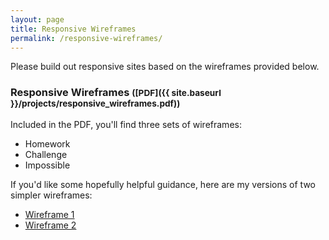 ```yaml
---
layout: page
title: Responsive Wireframes
permalink: /responsive-wireframes/
---
```


Please build out responsive sites based on the wireframes provided below.

### Responsive Wireframes <small>([PDF]({{ site.baseurl }}/projects/responsive_wireframes.pdf))</small>

Included in the PDF, you'll find three sets of wireframes:

* Homework
* Challenge
* Impossible


If you'd like some hopefully helpful guidance, here are my versions of two simpler wireframes:

* [Wireframe 1](http://codepen.io/nevan/pen/CLhzG)
* [Wireframe 2](http://codepen.io/nevan/pen/fFHmA)
